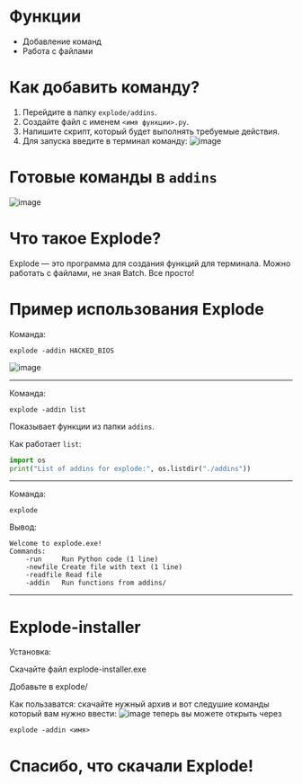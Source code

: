# Функции 
+ Добавление команд
+ Работа с файлами

# Как добавить команду?
1. Перейдите в папку `explode/addins`.
2. Создайте файл с именем `<имя функции>.py`.
3. Напишите скрипт, который будет выполнять требуемые действия.
4. Для запуска введите в терминал команду:
   ![image](https://github.com/user-attachments/assets/39e37b30-b587-42c5-aeea-6a405c658155)

# Готовые команды в `addins`
![image](https://github.com/user-attachments/assets/a3295aa3-c818-4518-932f-9ff381afb88b)

# Что такое Explode?
Explode — это программа для создания функций для терминала. Можно работать с файлами, не зная Batch. Все просто!

# Пример использования Explode
Команда:
```
explode -addin HACKED_BIOS
```
![image](https://github.com/user-attachments/assets/05b48571-eec9-461f-8289-0e9613f82610)

---

Команда:
```
explode -addin list
```
Показывает функции из папки `addins`.

Как работает `list`:
```python
import os
print("List of addins for explode:", os.listdir("./addins"))
```

---

Команда:
```
explode
```
Вывод:
```
Welcome to explode.exe!
Commands:
    -run     Run Python code (1 line)
    -newfile Create file with text (1 line)
    -readfile Read file
    -addin   Run functions from addins/
```

---
# Explode-installer
Установка:

Скачайте файл explode-installer.exe

Добавьте в explode/

Как пользаватся:
скачайте нужный архив 
и вот следушие команды который вам нужно ввести:
![image](https://github.com/user-attachments/assets/351c57f0-6a02-46fd-8f29-da290073d41e)
теперь вы можете открыть через
```
explode -addin <имя>
```
# Спасибо, что скачали Explode!
